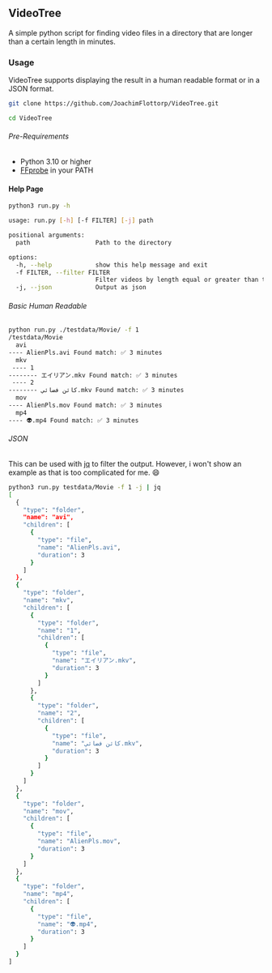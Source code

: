 ## VideoTree

A simple python script for finding video files in a directory that are longer than a certain length in minutes.

### Usage

VideoTree supports displaying the result in a human readable format or in a JSON format.

```bash
git clone https://github.com/JoachimFlottorp/VideoTree.git

cd VideoTree
```

###### Pre-Requirements

- Python 3.10 or higher
- [FFprobe](https://ffmpeg.org/) in your PATH

#### Help Page

```bash
python3 run.py -h

usage: run.py [-h] [-f FILTER] [-j] path

positional arguments:
  path                  Path to the directory

options:
  -h, --help            show this help message and exit
  -f FILTER, --filter FILTER
                        Filter videos by length equal or greater than the given value in minutes
  -j, --json            Output as json

```

###### Basic Human Readable

```bash
python run.py ./testdata/Movie/ -f 1
/testdata/Movie
  avi
---- AlienPls.avi Found match: ✅ 3 minutes
  mkv
 ---- 1
-------- エイリアン.mkv Found match: ✅ 3 minutes
 ---- 2
-------- كائن فضائي.mkv Found match: ✅ 3 minutes
  mov
---- AlienPls.mov Found match: ✅ 3 minutes
  mp4
---- 👽.mp4 Found match: ✅ 3 minutes
```

###### JSON

This can be used with [jq](https://stedolan.github.io/jq/) to filter the output.
However, i won't show an example as that is too complicated for me. 😄

```bash
python3 run.py testdata/Movie -f 1 -j | jq
[
  {
    "type": "folder",
    "name": "avi",
    "children": [
      {
        "type": "file",
        "name": "AlienPls.avi",
        "duration": 3
      }
    ]
  },
  {
    "type": "folder",
    "name": "mkv",
    "children": [
      {
        "type": "folder",
        "name": "1",
        "children": [
          {
            "type": "file",
            "name": "エイリアン.mkv",
            "duration": 3
          }
        ]
      },
      {
        "type": "folder",
        "name": "2",
        "children": [
          {
            "type": "file",
            "name": "كائن فضائي.mkv",
            "duration": 3
          }
        ]
      }
    ]
  },
  {
    "type": "folder",
    "name": "mov",
    "children": [
      {
        "type": "file",
        "name": "AlienPls.mov",
        "duration": 3
      }
    ]
  },
  {
    "type": "folder",
    "name": "mp4",
    "children": [
      {
        "type": "file",
        "name": "👽.mp4",
        "duration": 3
      }
    ]
  }
]
```
